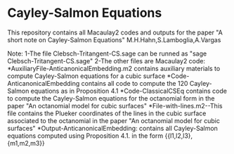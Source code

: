 # Cayley-Salmon Equations
This repository contains all Macaulay2 codes and outputs for the paper "A short note on Cayley-Salmon Equations" M.H.Hahn,S.Lamboglia,A.Vargas

Note:
1-The file  Clebsch-Tritangent-CS.sage can be runned as "sage Clebsch-Tritangent-CS.sage"
2-The other files are Macaulay2 code:
*AuxiliaryFile-AnticanonicalEmbedding.m2 contains auxiliary materials to compute Cayley-Salmon equations for a cubic surface
*Code-AnticanonicalEmbedding contains all code to compute the 120 Cayley-Salmon equations as in Proposition 4.1 
*Code-ClassicalCSEq contains code to compute the Cayley-Salmon equations for the octanomial form in the paper "An octanomial model for cubic surfaces"
*File-with-lines.m2--This file contains the Plueker coordinates of the lines in the cubic surface associated to the octanomial in the paper "An octanomial model for cubic surfaces"
*Output-AnticanonicalEmbedding: contains all Cayley-Salmon equations computed using Proposition 4.1. in the form {{l1,l2,l3},{m1,m2,m3}}




